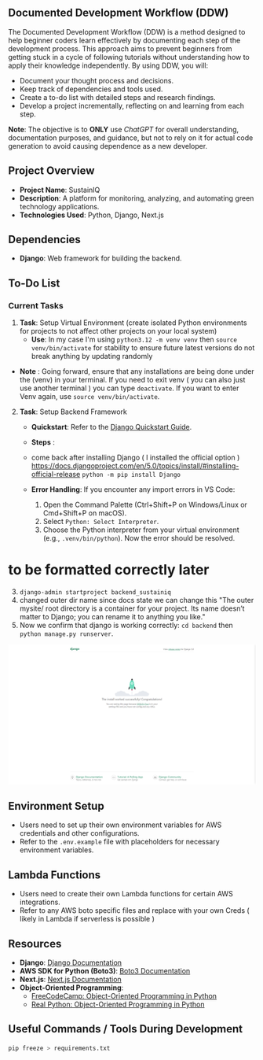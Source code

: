 ## Documented Development Workflow (DDW)

The Documented Development Workflow (DDW) is a method designed to help beginner coders learn effectively by documenting each step of the development process. This approach aims to prevent beginners from getting stuck in a cycle of following tutorials without understanding how to apply their knowledge independently. By using DDW, you will:

- Document your thought process and decisions.
- Keep track of dependencies and tools used.
- Create a to-do list with detailed steps and research findings.
- Develop a project incrementally, reflecting on and learning from each step.

**Note**: The objective is to **ONLY** use _ChatGPT_ for overall understanding, documentation purposes, and guidance, but not to rely on it for actual code generation to avoid causing dependence as a new developer.

## Project Overview

- **Project Name**: SustainIQ
- **Description**: A platform for monitoring, analyzing, and automating green technology applications.
- **Technologies Used**: Python, Django, Next.js
## Dependencies

- **Django**: Web framework for building the backend.

## To-Do List

### Current Tasks

1. **Task**: Setup Virtual Environment (create isolated Python environments for projects to not affect other projects on your local system)
   - **Use**: In my case I'm using `python3.12 -m venv venv` then `source venv/bin/activate` for stability to ensure future latest versions do not break anything by updating randomly
  - **Note** : Going forward, ensure that any installations are being done under the (venv) in your terminal. If you need to exit venv ( you can also just use another terminal ) you can type `deactivate`. If you want to enter Venv again, use `source venv/bin/activate`.

2. **Task**: Setup Backend Framework
   - **Quickstart**: Refer to the [Django Quickstart Guide](https://docs.djangoproject.com/en/5.0/intro/tutorial01/).
   - **Steps** : 
   -  come back after installing Django ( I installed the official option ) https://docs.djangoproject.com/en/5.0/topics/install/#installing-official-release `python -m pip install Django`

   - **Error Handling**: If you encounter any import errors in VS Code:
     1. Open the Command Palette (Ctrl+Shift+P on Windows/Linux or Cmd+Shift+P on macOS).
     2. Select `Python: Select Interpreter`.
     3. Choose the Python interpreter from your virtual environment (e.g., `.venv/bin/python`).
     Now the error should be resolved.

# to be formatted correctly later

  3. `django-admin startproject backend_sustainiq`
  4. changed outer dir name since docs state we can change this "The outer mysite/ root directory is a container for your project. Its name doesn’t matter to Django; you can rename it to anything you like."
  5. Now we confirm that django is working correctly: `cd backend` then `python manage.py runserver`. 
  
  ![Working Example](images/django.png)


## Environment Setup

- Users need to set up their own environment variables for AWS credentials and other configurations.
- Refer to the `.env.example` file with placeholders for necessary environment variables.

## Lambda Functions

- Users need to create their own Lambda functions for certain AWS integrations.
- Refer to any AWS boto specific files and replace with your own Creds ( likely in Lambda if serverless is possible )
## Resources

- **Django**: [Django Documentation](https://docs.djangoproject.com/en/stable/)
- **AWS SDK for Python (Boto3)**: [Boto3 Documentation](https://boto3.amazonaws.com/v1/documentation/api/latest/index.html)
- **Next.js**: [Next.js Documentation](https://nextjs.org/docs)
- **Object-Oriented Programming**:
  - [FreeCodeCamp: Object-Oriented Programming in Python](https://www.freecodecamp.org/news/object-oriented-programming-in-python/)
  - [Real Python: Object-Oriented Programming in Python](https://realpython.com/python3-object-oriented-programming/)

## Useful Commands / Tools During Development

```bash
pip freeze > requirements.txt
